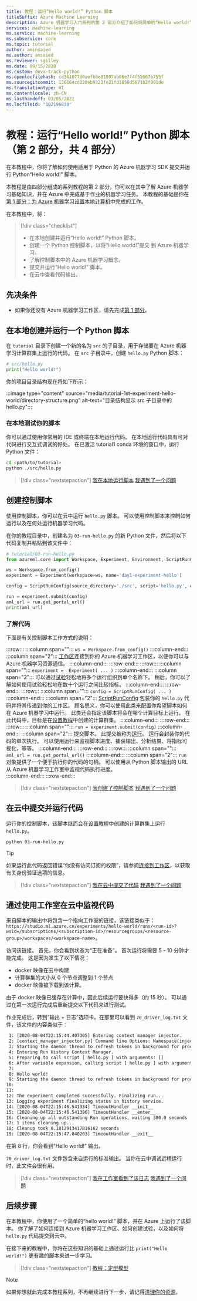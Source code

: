 ```yaml
---
title: 教程：运行“Hello world!” Python 脚本
titleSuffix: Azure Machine Learning
description: Azure 机器学习入门系列的第 2 部分介绍了如何将简单的“Hello world!” Python 脚本提交到云中。
services: machine-learning
ms.service: machine-learning
ms.subservice: core
ms.topic: tutorial
author: aminsaied
ms.author: amsaied
ms.reviewer: sgilley
ms.date: 09/15/2020
ms.custom: devx-track-python
ms.openlocfilehash: cd361077d0aefbbe81897ab66e7f4f55667b755f
ms.sourcegitcommit: 136164cd330eb9323fe21fd1856d5671b2f001de
ms.translationtype: HT
ms.contentlocale: zh-CN
ms.lasthandoff: 03/05/2021
ms.locfileid: "102196830"
---
```

# <a name="tutorial-run-a-hello-world-python-script-part-2-of-4"></a>教程：运行“Hello world!” Python 脚本（第 2 部分，共 4 部分）

在本教程中，你将了解如何使用适用于 Python 的 Azure 机器学习 SDK 提交并运行 Python“Hello world!” 脚本。

本教程是由四部分组成的系列教程的第 2 部分，你可以在其中了解 Azure 机器学习基础知识，并在 Azure 中完成基于作业的机器学习任务。 本教程的基础是你在[第 1 部分：为 Azure 机器学习设置本地计算机](tutorial-1st-experiment-sdk-setup-local.md)中完成的工作。

在本教程中，将：

> [!div class="checklist"]
> * 在本地创建并运行“Hello world!” Python 脚本。
> * 创建一个 Python 控制脚本，以将“Hello world!”提交 到 Azure 机器学习。
> * 了解控制脚本中的 Azure 机器学习概念。
> * 提交并运行“Hello world!” 脚本。
> * 在云中查看代码输出。

## <a name="prerequisites"></a>先决条件

- 如果你还没有 Azure 机器学习工作区，请先完成[第 1 部分](tutorial-1st-experiment-sdk-setup-local.md)。

## <a name="create-and-run-a-python-script-locally"></a>在本地创建并运行一个 Python 脚本

在 `tutorial` 目录下创建一个新的名为 `src` 的子目录，用于存储要在 Azure 机器学习计算群集上运行的代码。 在 `src` 子目录中，创建 `hello.py` Python 脚本：

```python
# src/hello.py
print("Hello world!")
```

你的项目目录结构现在将如下所示：

:::image type="content" source="media/tutorial-1st-experiment-hello-world/directory-structure.png" alt-text="目录结构显示 src 子目录中的 hello.py":::


### <a name="test-your-script-locally"></a><a name="test"></a>在本地测试你的脚本

你可以通过使用你常用的 IDE 或终端在本地运行代码。 在本地运行代码具有可对代码进行交互式调试的好处。  在已激活 tutorial1 conda 环境的窗口中，运行 Python 文件：

```bash
cd <path/to/tutorial>
python ./src/hello.py
```

> [!div class="nextstepaction"]
> [我在本地运行脚本](?success=run-local#control-script) [我遇到了一个问题](https://www.research.net/r/7C2NTH7?issue=run-local)

## <a name="create-a-control-script"></a><a name="control-script"></a> 创建控制脚本

使用控制脚本，你可以在云中运行 `hello.py` 脚本。 可以使用控制脚本来控制如何运行以及在何处运行机器学习代码。  

在你的教程目录中，创建名为 `03-run-hello.py` 的新 Python 文件，然后将以下代码复制并粘贴到该文件中：

```python
# tutorial/03-run-hello.py
from azureml.core import Workspace, Experiment, Environment, ScriptRunConfig

ws = Workspace.from_config()
experiment = Experiment(workspace=ws, name='day1-experiment-hello')

config = ScriptRunConfig(source_directory='./src', script='hello.py', compute_target='cpu-cluster')

run = experiment.submit(config)
aml_url = run.get_portal_url()
print(aml_url)
```

### <a name="understand-the-code"></a>了解代码

下面是有关控制脚本工作方式的说明：

:::row:::
   :::column span="":::
      `ws = Workspace.from_config()`
   :::column-end:::
   :::column span="2":::
      [工作区](https://docs.microsoft.com/python/api/azureml-core/azureml.core.workspace.workspace?preserve-view=true&view=azure-ml-py)连接到你的 Azure 机器学习工作区，以便你可以与 Azure 机器学习资源通信。
   :::column-end:::
:::row-end:::
:::row:::
   :::column span="":::
      `experiment =  Experiment( ... )`
   :::column-end:::
   :::column span="2":::
      可以通过[试验](https://docs.microsoft.com/python/api/azureml-core/azureml.core.experiment.experiment?preserve-view=true&view=azure-ml-py)轻松地将多个运行组织到单个名称下。 稍后，你可以了解如何使用试验轻松地在数十个运行之间比较指标。
   :::column-end:::
:::row-end:::
:::row:::
   :::column span="":::
      `config = ScriptRunConfig( ... )` 
   :::column-end:::
   :::column span="2":::
      [ScriptRunConfig](https://docs.microsoft.com/python/api/azureml-core/azureml.core.scriptrunconfig?preserve-view=true&view=azure-ml-py) 包装你的 `hello.py` 代码并将其传递到你的工作区。 顾名思义，你可以使用此类来配置你希望脚本如何在 Azure 机器学习中运行。   此类还会指定该脚本将会在哪个计算目标上运行。 在此代码中，目标是在[设置教程](tutorial-1st-experiment-sdk-setup-local.md)中创建的计算群集。
   :::column-end:::
:::row-end:::
:::row:::
   :::column span="":::
      `run = experiment.submit(config)`
   :::column-end:::
   :::column span="2":::
       提交脚本。 此提交被称为[运行](https://docs.microsoft.com/python/api/azureml-core/azureml.core.run%28class%29?preserve-view=true&view=azure-ml-py)。 运行会封装你的代码的单次执行。 可以使用运行来监视脚本进度、捕获输出、分析结果、将指标可视化，等等。
   :::column-end:::
:::row-end:::
:::row:::
   :::column span="":::
      `aml_url = run.get_portal_url()` 
   :::column-end:::
   :::column span="2":::
        `run` 对象提供了一个便于执行你的代码的句柄。 可以使用从 Python 脚本输出的 URL 从 Azure 机器学习工作室中监视代码执行进度。  
   :::column-end:::
:::row-end:::

> [!div class="nextstepaction"]
> [我创建了控制脚本](?success=create-control-script#submit) [我遇到了一个问题](https://www.research.net/r/7C2NTH7?issue=create-control-script)

## <a name="submit-and-run-your-code-in-the-cloud"></a><a name="submit"></a> 在云中提交并运行代码

运行你的控制脚本，该脚本继而会在[设置教程](tutorial-1st-experiment-sdk-setup-local.md)中创建的计算群集上运行 `hello.py`。


```bash
python 03-run-hello.py
```

> [!TIP]
> 如果运行此代码返回错误“你没有访问订阅的权限”，请参阅[连接到工作区](how-to-manage-workspace.md?tab=python#connect-multi-tenant)，以获取有关身份验证选项的信息。

> [!div class="nextstepaction"]
> [我在云中提交了代码](?success=submit-to-cloud#monitor) [我遇到了一个问题](https://www.research.net/r/7C2NTH7?issue=submit-to-cloud)

## <a name="monitor-your-code-in-the-cloud-by-using-the-studio"></a><a name="monitor"></a>通过使用工作室在云中监视代码

来自脚本的输出中将包含一个指向工作室的链接，该链接类似于：`https://studio.ml.azure.cn/experiments/hello-world/runs/<run-id>?wsid=/subscriptions/<subscription-id>/resourcegroups/<resource-group>/workspaces/<workspace-name>`。

访问该链接。  首先，你会看到状态为“正在准备”。  首次运行将需要 5 - 10 分钟才能完成。 这是因为发生了以下情况：

* docker 映像在云中构建
* 计算群集的大小从 0 个节点调整到 1 个节点
* docker 映像被下载到该计算。 

由于 docker 映像已缓存在计算中，因此后续运行要快得多（约 15 秒）。 可以通过在第一次运行完成后重新提交以下代码来进行测试。

作业完成后，转到“输出 + 日志”选项卡。在那里可以看到 `70_driver_log.txt` 文件，该文件的内容类似于：

```txt
 1: [2020-08-04T22:15:44.407305] Entering context manager injector.
 2: [context_manager_injector.py] Command line Options: Namespace(inject=['ProjectPythonPath:context_managers.ProjectPythonPath', 'RunHistory:context_managers.RunHistory', 'TrackUserError:context_managers.TrackUserError', 'UserExceptions:context_managers.UserExceptions'], invocation=['hello.py'])
 3: Starting the daemon thread to refresh tokens in background for process with pid = 31263
 4: Entering Run History Context Manager.
 5: Preparing to call script [ hello.py ] with arguments: []
 6: After variable expansion, calling script [ hello.py ] with arguments: []
 7:
 8: Hello world!
 9: Starting the daemon thread to refresh tokens in background for process with pid = 31263
10:
11:
12: The experiment completed successfully. Finalizing run...
13: Logging experiment finalizing status in history service.
14: [2020-08-04T22:15:46.541334] TimeoutHandler __init__
15: [2020-08-04T22:15:46.541396] TimeoutHandler __enter__
16: Cleaning up all outstanding Run operations, waiting 300.0 seconds
17: 1 items cleaning up...
18: Cleanup took 0.1812913417816162 seconds
19: [2020-08-04T22:15:47.040203] TimeoutHandler __exit__
```

在第 8 行，你会看到“Hello world!” 输出。

`70_driver_log.txt` 文件包含来自运行的标准输出。 当你在云中调试远程运行时，此文件会很有用。

> [!div class="nextstepaction"]
> [我在工作室看到了该日志](?success=monitor-in-studio#next-steps) [我遇到了一个问题](https://www.research.net/r/7C2NTH7?issue=monitor-in-studio)

## <a name="next-steps"></a>后续步骤

在本教程中，你使用了一个简单的“hello world!” 脚本，并在 Azure 上运行了该脚本。 你了解了如何连接到 Azure 机器学习工作区、如何创建试验，以及如何将 `hello.py` 代码提交到云中。

在接下来的教程中，你将在这些知识的基础上通过运行比 `print("Hello world!")` 更有趣的脚本来进一步学习。

> [!div class="nextstepaction"]
> [教程：定型模型](tutorial-1st-experiment-sdk-train.md)

>[!NOTE] 
> 如果你想就此完成本教程系列，不再继续进行下一步，请记得[清理你的资源](tutorial-1st-experiment-bring-data.md#clean-up-resources)。
